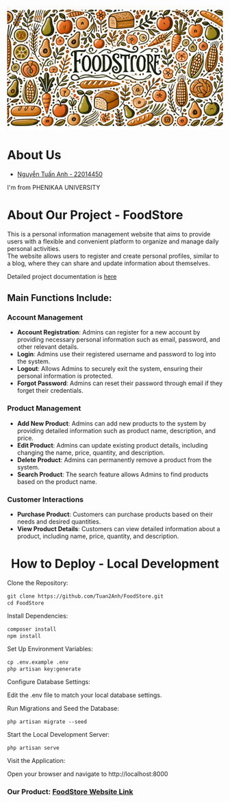 <img src="FoodStore.webp">
<h1>About Us</h1>
<ul>
    <a href="https://github.com/Tuan2Anh"><li>Nguyễn Tuấn Anh - 22014450</li></a>
</ul>
<p> I'm from PHENIKAA UNIVERSITY</p>
<h1>About Our Project - FoodStore</h1>
<p>This is a personal information management website that aims to provide users with a flexible and convenient platform to organize and manage daily personal activities. <br> The website allows users to register and create personal profiles, similar to a blog, where they can share and update information about themselves.</p>
<p>Detailed project documentation is <a href='https://docs.google.com/document/d/1hDrqdA4-VZbDkz7u34LWrcN0fTXo3lqd/edit?usp=sharing&ouid=113820285057883188251&rtpof=true&sd=true'>here</a></p>
<h2>Main Functions Include:</h2>

### Account Management

- **Account Registration**: Admins can register for a new account by providing necessary personal information such as email, password, and other relevant details.
- **Login**: Admins use their registered username and password to log into the system.
- **Logout**: Allows Admins to securely exit the system, ensuring their personal information is protected.
- **Forgot Password**: Admins can reset their password through email if they forget their credentials.

### Product Management

- **Add New Product**: Admins can add new products to the system by providing detailed information such as product name, description, and price.
- **Edit Product**: Admins can update existing product details, including changing the name, price, quantity, and description.
- **Delete Product**: Admins can permanently remove a product from the system.
- **Search Product**: The search feature allows Admins to find products based on the product name.

### Customer Interactions

- **Purchase Product**: Customers can purchase products based on their needs and desired quantities.
- **View Product Details**: Customers can view detailed information about a product, including name, price, quantity, and description.

<h1 align='center'>How to Deploy - Local Development</h1>
Clone the Repository:

    git clone https://github.com/Tuan2Anh/FoodStore.git
    cd FoodStore
    
Install Dependencies:

    composer install
    npm install
    
Set Up Environment Variables:

    cp .env.example .env
    php artisan key:generate
    
Configure Database Settings:

Edit the .env file to match your local database settings.

Run Migrations and Seed the Database:

    php artisan migrate --seed
    
Start the Local Development Server:

    php artisan serve
    
Visit the Application:

Open your browser and navigate to http://localhost:8000

<h3>Our Product: <a href='https://supreme-system-jjrxpxjw4p793qxvw-8001.app.github.dev'>FoodStore Website Link</a></h3>
